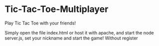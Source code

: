 # Tic-Tac-Toe-Multiplayer
Play Tic Tac Toe with your friends!

Simply open the file index.html or host it with apache, and start the node server.js, set your nickname and start the game! Without register
